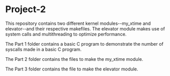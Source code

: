 # Project-2
This repository contains two different kernel modules--my_xtime and elevator--and their respective makefiles. The elevator module makes use of system calls and multithreading to optimize performance.

The Part 1 folder contains a basic C program to demonstrate the number of syscalls made in a basic C program.

The Part 2 folder contains the files to make the my_xtime module.

The Part 3 folder contains the file to make the elevator module.
